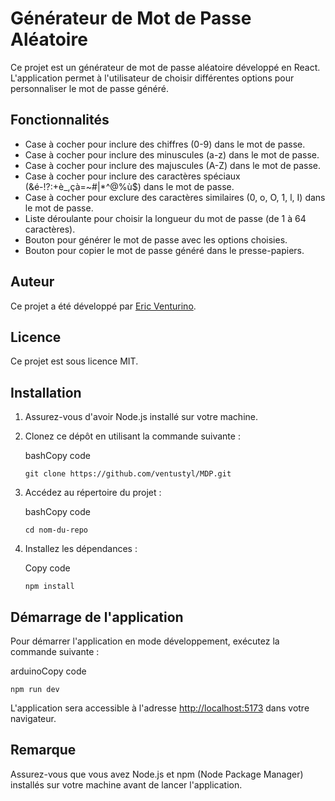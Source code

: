 # Générateur de Mot de Passe Aléatoire

Ce projet est un générateur de mot de passe aléatoire développé en React. L'application permet à l'utilisateur de choisir différentes options pour personnaliser le mot de passe généré.

## Fonctionnalités

- Case à cocher pour inclure des chiffres (0-9) dans le mot de passe.
- Case à cocher pour inclure des minuscules (a-z) dans le mot de passe.
- Case à cocher pour inclure des majuscules (A-Z) dans le mot de passe.
- Case à cocher pour inclure des caractères spéciaux (&é-!?:+è_,çà=~#|*^@%ù$) dans le mot de passe.
- Case à cocher pour exclure des caractères similaires (0, o, O, 1, l, I) dans le mot de passe.
- Liste déroulante pour choisir la longueur du mot de passe (de 1 à 64 caractères).
- Bouton pour générer le mot de passe avec les options choisies.
- Bouton pour copier le mot de passe généré dans le presse-papiers.


## Auteur

Ce projet a été développé par [Eric Venturino](https://github.com/ventustyl/).

## Licence

Ce projet est sous licence MIT. 
## Installation

1.  Assurez-vous d'avoir Node.js installé sur votre machine.
    
2.  Clonez ce dépôt en utilisant la commande suivante :
    
    bashCopy code
    
    `git clone https://github.com/ventustyl/MDP.git` 
    
3.  Accédez au répertoire du projet :
    
    bashCopy code
    
    `cd nom-du-repo` 
    
4.  Installez les dépendances :
    
    Copy code
    
    `npm install` 
    

## Démarrage de l'application

Pour démarrer l'application en mode développement, exécutez la commande suivante :

arduinoCopy code

`npm run dev` 

L'application sera accessible à l'adresse [http://localhost:5173](http://localhost:5173/) dans votre navigateur.


## Remarque

Assurez-vous que vous avez Node.js et npm (Node Package Manager) installés sur votre machine avant de lancer l'application.
